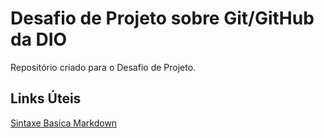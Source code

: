 # Desafio de Projeto sobre Git/GitHub da DIO
Repositório criado para o Desafio de Projeto.

## Links Úteis
[Sintaxe Basica Markdown](http://www.markdownguide.org/basic-syntax/)

